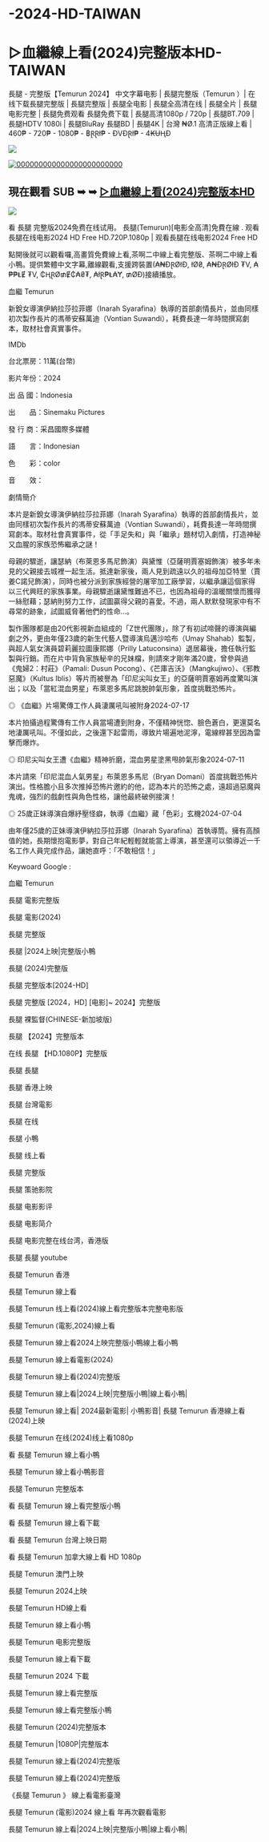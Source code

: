 # -2024-HD-TAIWAN

# ▷血繼線上看(2024)完整版本HD-TAIWAN
<p dir="auto">長腿 - 完整版【Temurun  2024】 中文字幕电影 | 長腿完整版（Temurun  ）| 在线下载長腿完整版 | 長腿完整版 | 長腿全电影 | 長腿全高清在线 | 長腿全片 | 長腿电影完整 | 長腿免费观看 長腿免费下载 | 長腿高清1080p / 720p | 長腿BT.709 | 長腿HDTV 1080i | 長腿BluRay 長腿BD | 長腿4K | 台灣 ₦Ø.1 高清正版線上看 | 460₱ - 720₱ - 1080₱ - ฿ⱤⱤł₱ - ĐVĐⱤł₱ - 4₭ɄⱧĐ</p>
<p dir="auto"><img src="https://img.clipart-library.com/2/clip-animated-gif-emoticons/clip-animated-gif-emoticons-39.gif" />
<p dir="auto"><a href="https://watchflixs.com/zh/movie/1264429/temurun" rel="nofollow"><img src="https://i.gifer.com/90H2.gif" alt="000000000000000000000000" secured-asset-link="" data-animated-image="" style="max-width: 100%;"></a></p>
<div class="markdown-heading" dir="auto"><h2 tabindex="-1" class="heading-element" dir="auto">現在觀看 SUB ➥ ➥ <a href="https://watchflixs.com/zh/movie/1264429/temurun" rel="nofollow">▷血繼線上看(2024)完整版本HD</a></h2><a
<p dir="auto"><img src="https://asset-2.tstatic.net/medan/foto/bank/images/film-Temurun.jpg" />
</p>
看 長腿 完整版2024免费在线试用。 長腿(Temurun)[电影全高清]免費在線 . 观看長腿在线电影2024 HD Free HD.720P.1080p | 观看長腿在线电影2024 Free HD
</p>
點開後就可以觀看囉,高畫質免費線上看,茶啊二中線上看完整版、茶啊二中線上看小鴨。提供繁體中文字幕,離線觀看,支援跨裝置(₳₦ĐⱤØłĐ, łØ₴, ₳₦ĐⱤØłĐ ₮V, ₳₱₱ⱠɆ ₮V, ₵ⱧⱤØ₥Ɇ₵₳₴₮, ₳łⱤ₱Ⱡ₳Ɏ, ₥ØĐ)接續播放。
</p>
血繼 Temurun</p>
新銳女導演伊納拉莎拉菲娜（Inarah Syarafina）執導的首部劇情長片，並由同樣初次製作長片的馮蒂安蘇萬迪（Vontian Suwandi），耗費長達一年時間撰寫劇本，取材社會真實事件。
</p>
IMDb</p>
台北票房：11萬(台幣)</p>
影片年份：2024</p>
出  品  國：Indonesia</p>
出　　品：Sinemaku Pictures</p>
發  行  商：采昌國際多媒體</p>
語　　言：Indonesian</p>
色　　彩：color</p>
音　　效：</p>
</p>
劇情簡介</p>
本片是新銳女導演伊納拉莎拉菲娜（Inarah Syarafina）執導的首部劇情長片，並由同樣初次製作長片的馮蒂安蘇萬迪（Vontian Suwandi），耗費長達一年時間撰寫劇本。取材社會真實事件，從「手足失和」與「繼承」題材切入劇情，打造神秘又血腥的家族恐怖繼承之謎！
</p>
母親的驟逝，讓瑟納（布萊恩多馬尼飾演）與黛惟（亞薩明賈塞姆飾演）被多年未見的父親接去城裡一起生活。抵達新家後，兩人見到疏遠以久的祖母加亞特里（賈姜C諾兒飾演），同時也被分派到家族經營的屠宰加工廠學習，以繼承讓這個家得以三代興旺的家族事業。母親驟逝讓黛惟難過不已，也因為祖母的溫暖關懷而獲得一絲慰藉；瑟納則努力工作，試圖贏得父親的喜愛。不過，兩人默默發現家中有不尋常的跡象，試圖威脅著他們的性命…。
</p>
製作團隊都是由20代影視新血組成的「Z世代團隊」，除了有初試啼聲的導演與編劇之外，更由年僅23歲的新生代藝人暨導演烏邁沙哈布（Umay Shahab）監製，與超人氣女演員碧莉麗拉圖康熙娜（Prilly Latuconsina）退居幕後，擔任執行監製與行銷。而在片中背負家族秘辛的兄妹檔，則請來才剛年滿20歲，曾參與過《鬼婦2：村莊》（Pamali: Dusun Pocong）、《芒庫吉沃》（Mangkujiwo）、《邪教惡魔》（Kultus Iblis）等片而被譽為「印尼尖叫女王」的亞薩明賈塞姆再度驚叫演出；以及「當紅混血男星」布萊恩多馬尼跳脫帥氣形象，首度挑戰恐怖片。
</p>
◎ 《血繼》片場驚傳工作人員淒厲吼叫被附身2024-07-17</p>
本片拍攝過程驚傳有工作人員當場遭到附身，不僅精神恍惚、臉色蒼白，更還莫名地淒厲吼叫。不僅如此，之後還下起雷雨，導致片場遍地泥濘，電線桿甚至因為雷擊而爆炸。
</p>
◎ 印尼尖叫女王遭《血繼》精神折磨，混血男星塗黑甩帥氣形象2024-07-11</p>
本片請來「印尼混血人氣男星」布萊恩多馬尼（Bryan Domani）首度挑戰恐怖片演出。性格膽小且多次推掉恐怖片邀約的他，認為本片的恐怖之處，遠超過惡魔與鬼魂，強烈的戲劇性與角色性格，讓他最終破例接演！
</p>
◎ 25歲正妹導演自爆紓壓怪癖，執導《血繼》藏「色彩」玄機2024-07-04</p>
由年僅25歲的正妹導演伊納拉莎拉菲娜（Inarah Syarafina）首執導筒。擁有高顏值的她，長期懷抱電影夢，對自己年紀輕輕就能當上導演，甚至還可以領導近一千名工作人員完成作品，讓她直呼：「不敢相信！」
</p>
Keywoard Google :</p>
血繼 Temurun</p>
長腿 電影完整版</p>
長腿 電影(2024)</p>
長腿 完整版</p>
長腿 |2024上映|完整版小鴨</p>
長腿 (2024)完整版</p>
長腿 完整版本[2024-HD]</p>
長腿 完整版 [2024，HD] [电影]~ 2024】完整版</p>
長腿 裸監督(CHINESE-新加坡版)</p>
長腿 【2024】完整版本</p>
在线 長腿 【HD.1080P】完整版</p>
長腿 長腿</p>
長腿 香港上映</p>
長腿 台灣電影</p>
長腿 在线</p>
長腿 小鴨</p>
長腿 线上看</p>
長腿 完整版</p>
長腿 策驰影院</p>
長腿 电影影评</p>
長腿 电影简介</p>
長腿 电影完整在线台湾，香港版</p>
長腿 長腿 youtube</p>
長腿 Temurun  香港</p>
長腿 Temurun  線上看</p>
長腿 Temurun  线上看(2024)線上看完整版本完整电影版</p>
長腿 Temurun  (電影,2024)線上看</p>
長腿 Temurun  線上看2024上映完整版小鴨線上看小鴨</p>
長腿 Temurun  線上看電影(2024)</p>
長腿 Temurun  線上看(2024)完整版</p>
長腿 Temurun  線上看|2024上映|完整版小鴨|線上看小鴨|</p>
長腿 Temurun  線上看| 2024最新電影| 小鴨影音|
長腿 Temurun  香港線上看(2024)上映</p></p>
長腿 Temurun  在线(2024)线上看1080p</p>
看 長腿 Temurun  線上看小鴨</p>
長腿 Temurun  線上看小鴨影音</p>
長腿 Temurun  完整版本</p>
看 長腿 Temurun  線上看完整版小鴨</p>
看 長腿 Temurun  線上看下載</p>
看 長腿 Temurun  台灣上映日期</p>
看 長腿 Temurun  加拿大線上看 HD 1080p</p>
長腿 Temurun  澳門上映</p>
長腿 Temurun  2024上映</p>
長腿 Temurun  HD線上看</p>
長腿 Temurun  線上看小鴨</p>
長腿 Temurun  电影完整版</p>
長腿 Temurun  線上看下載</p>
長腿 Temurun  2024 下載</p>
長腿 Temurun  線上看完整版</p>
長腿 Temurun  線上看完整版小鴨</p>
長腿 Temurun  (2024)完整版本</p>
長腿 Temurun  |1080P|完整版本</p>
長腿 Temurun  線上看(2024)完整版</p>
長腿 Temurun  線上看(2024)完整版</p>
《長腿 Temurun  》 線上看電影臺灣</p>
長腿 Temurun  (電影)2024 線上看 年再次觀看電影</p>
長腿 Temurun  線上看|2024上映|完整版小鴨|線上看小鴨|</p>

